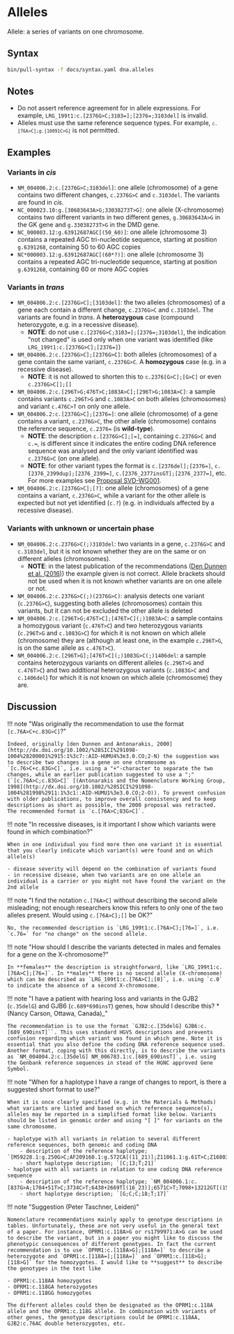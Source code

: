 # Alleles

<!-- ## Definition -->

Allele: a series of variants on one chromosome.

## Syntax

```sh exec="true"
bin/pull-syntax -f docs/syntax.yaml dna.alleles
```

## Notes

- Do not assert reference agreement for in allele expressions. For example, <code class="invalid">LRG_199t1:c.[2376G>C;3103=];[2376=;3103del]</code> is invalid.
- Alleles must use the same reference sequence types. For example, <code class="invalid"><code
  class="spot1">c.</code>`[76A>C];`<code class="spot1">g.</code>`[10091C>G]`</code> is not permitted.

## Examples

### Variants in _cis_

- `NM_004006.2:c.[2376G>C;3103del]`: one allele (chromosome) of a gene contains two different changes, `c.2376G>C` and `c.3103del`. The variants are found in _cis_.
- `NC_000023.10:g.[30683643A>G;33038273T>G]`: one allele (X-chromosome) contains two different variants in two different genes, `g.30683643A>G` in the GK gene and `g.33038273T>G` in the DMD gene.
- `NC_000003.12:g.63912687AGC[(50_60)]`: one allele (chromosome 3) contains a repeated AGC tri-nucleotide sequence, starting at position `g.6391268`, containing 50 to 60 AGC copies
- `NC*000003.12:g.63912687AGC[(60*?)]`: one allele (chromosome 3) contains a repeated AGC tri-nucleotide sequence, starting at position `g.6391268`, containing 60 or more AGC copies

### Variants in _trans_

- `NM_004006.2:c.[2376G>C];[3103del]`: the two alleles (chromosomes) of a gene each contain a different change, `c.2376G>C` and `c.3103del`. The variants are found in _trans_. A **heterozygous** case (compound heterozygote, e.g. in a recessive disease).
  - **NOTE**: do not use <code class="invalid">c.[2376G>C;3103=];[2376=;3103del]</code>, the indication "not changed" is used only when one variant was identified (like `LRG_199t1:c.[2376G>C];[2376=]`)
- `NM_004006.2:c.[2376G>C];[2376G>C]`: both alleles (chromosomes) of a gene contain the same variant, `c.2376G>C`. A **homozygous** case (e.g. in a recessive disease).
  - **NOTE**: it is not allowed to shorten this to <code class="invalid">c.2376[G>C];[G>C]</code> or even <code class="invalid">c.2376G>C[];[]</code>
- `NM_004006.2:c.[296T>G;476T>C;1083A>C];[296T>G;1083A>C]`: a sample contains variants `c.296T>G` and `c.1083A>C` on both alleles (chromosomes) and variant `c.476C>T` on only one allele.
- `NM_004006.2:c.[2376G>C];[2376=]`: one allele (chromosome) of a gene contains a variant, `c.2376G>C`, the other allele (chromosome) contains the reference sequence, `c.2376=` (is **wild-type**).
  - **NOTE**: the description `c.[2376G>C];[=]`, containing c`.2376G>C` and `c.=`, is different since it indicates the entire coding DNA reference sequence was analysed and the only variant identified was `c.2376G>C` (on one allele).
  - **NOTE**: for other variant types the format is `c.[2376del];[2376=]`, `c.[2376_2399dup];[2376_2399=]`, `c.[2376_2377insGT];[2376_2377=]`, etc. For more examples see [Proposal SVD-WG001](../../consultation/SVD-WG001.md).
- `NM_004006.2:c.[2376G>C];[?]`: one allele (chromosomes) of a gene contains a variant, `c.2376G>C`, while a variant for the other allele is expected but not yet identified (`c.?`) (e.g. in individuals affected by a recessive disease).

### Variants with unknown or uncertain phase

- `NM_004006.2:c.2376G>C(;)3103del`: two variants in a gene, `c.2376G>C` and `c.3103del`, but it is not known whether they are on the same or on different alleles (chromosomes).
  - **NOTE**: in the latest publication of the recommendations ([Den Dunnen et al. (2016)](http://onlinelibrary.wiley.com/doi/10.1002/humu.22981/pdf)) the example given is not correct. Allele brackets should not be used when it is not known whether variants are on one allele or not.
- `NM_004006.2:c.2376G>C(;)(2376G>C)`: analysis detects one variant (`c.2376G>C`), suggesting both alleles (chromosomes) contain this variants, but it can not be excluded the other allele is deleted
- `NM_004006.2:c.[296T>G;476T>C];[476T>C](;)1083A>C`: a sample contains a homozygous variant (`c.476T>C`) and two heterozygous variants (`c.296T>G` and `c.1083G>C`) for which it is not known on which allele (chromosome) they are (although at least one, in the example `c.296T>G`, is on the same allele as `c.476T>C`).
- `NM_004006.2:c.[296T>G];[476T>C](;)1083G>C(;)1406del`: a sample contains heterozygous variants on different alleles (`c.296T>G` and `c.476T>C`) and two additional heterozygous variants (`c.1083G>C` and `c.1406del`) for which it is not known on which allele (chromosome) they are.

## Discussion

!!! note "Was originally the recommendation to use the format `[c.76A>C+c.83G>C]`?"

    Indeed, originally [den Dunnen and Antonarakis, 2000](http://dx.doi.org/10.1002/%28SICI%291098-1004%28200001%2915:1%3c7::AID-HUMU4%3e3.0.CO;2-N) the suggestion was to describe two changes in a gene on one chromosome as `[c.76>C+c.83G>C]`, i.e. using a "+"-character to separate the two changes, while an earlier publication suggested to use a ";" (`[c.76A>C;c.83G>C]` [(Antonarakis and the Nomenclature Working Group, 1998](http://dx.doi.org/10.1002/%28SICI%291098-1004%281998%2911:1%3c1::AID-HUMU1%3e3.0.CO;2-O)). To prevent confusion with older publications, to improve overall consistency and to keep descriptions as short as possible, the 2000 proposal was retracted. The recommended format is `c.[76A>C;83G>C]`.

!!! note "In recessive diseases, is it important I show which variants were found in which combination?"

    When in one individual you find more then one variant it is essential that you clearly indicate which variant(s) were found and on which allele(s)

    - disease severity will depend on the combination of variants found
    - in recessive disease, when two variants are on one allele an individual is a carrier or you might not have found the variant on the 2nd allele

!!! note "I find the notation `c.[76A>C]` without describing the second allele misleading; not enough researchers know this refers to only one of the two alleles present. Would using `c.[76A>C];[]` be OK?"

    No, the recommended description is `LRG_199t1:c.[76A>C];[76=]`, i.e. `c.76=` for "no change" on the second allele.

!!! note "How should I describe the variants detected in males and females for a gene on the X-chromosome?"

    In **females** the description is straightforward, like `LRG_199t1:c.[76A>C];[76=]`. In **males** there is no second allele (X-chromosome) which can be described as `LRG_199t1:c.[76A>C];[0]`, i.e. using `c.0` to indicate the absence of a second X-chromosome.

!!! note "I have a patient with hearing loss and variants in the GJB2 (`c.35delG`) and GJB6 (`c.689*690insT`) genes, how should I describe this? \*(Nancy Carson, Ottawa, Canada)\_"

    The recommendation is to use the format `GJB2:c.[35delG] GJB6:c.[689_690insT]``. This uses standard HGVS descriptions and prevents confusion regarding which variant was found in which gene. Note it is essential that you also define the coding DNA reference sequence used. Another format, coping with this directly, is to describe the variants as `NM_004004.2:c.[35delG] NM_006783.1:c.[689_690insT]`, i.e. using the Genbank reference sequences in stead of the HGNC approved Gene Symbol.

!!! note "When for a haplotype I have a range of changes to report, is there a suggested short format to use?"

    When it is once clearly specified (e.g. in the Materials & Methods) what variants are listed and based on which reference sequence(s), alleles may be reported in a simplified format like below. Variants should be listed in genomic order and using "[ ]" for variants on the same chromosome.

    - haplotype with all variants in relation to several different reference sequences, both genomic and coding DNA
        - description of the reference haplotype; `[M59228.1:g.250G>C;AF209160.1:g.572CA[(11_21)];Z11861.1:g.61T>C;Z16803.1:g.114A[(18_22)]]`
        - short haplotype description; `[C;13;T;21]`
    - haplotype with all variants in relation to one coding DNA reference sequence
        - description of the reference haplotype; `NM_004006.1:c.[837G>A;1704+51T>C;3734C>T;6438+2669T[(16_23)];6571C>T;7098+13212GT[(15_19)]]`
        - short haplotype description; `[G;C;C;18;T;17]`

!!! note "Suggestion (Peter Taschner, Leiden)"

    Nomenclature recommendations mainly apply to genotype descriptions in tables. Unfortunately, these are not very useful in the general text of a paper. For instance, OPRM1:c.118A>G or rs1799971:A>G can be used to describe the variant, but in a paper you might like to discuss the phenotypic consequences of different genotypes. In fact the current recommendation is to use `OPRM1:c.[118A>G];[118A=]` to describe a heterozygote and `OPRM1:c.[118A=];[118A=]` and `OPRM1:c.[118>G];[118>G]` for the homozygotes. I would like to **suggest** to describe the genotypes in the text like

    - OPRM1:c.118AA homozygotes
    - OPRM1:c.118GA heterozygotes
    - OPRM1:c.118GG homozygotes

    The different alleles could then be designated as the OPRM1:c.118A allele and the OPRM1:c.118G allele. In combination with variants of other genes, the genotype descriptions could be OPRM1:c.118AA, GJB2:c.76AC double heterozygotes, etc.
